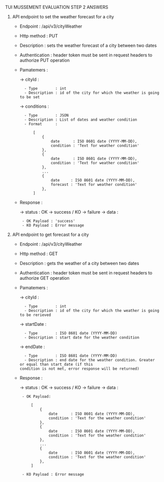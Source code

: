 TUI MUSSEMENT EVALUATION STEP 2 ANSWERS

1. API endpoint to set the weather forecast for a city

	- Endpoint    : /api/v3/cityWeather
	- Http method : PUT
	- Description : sets the weather forecast of a city between two dates
	- Authentication : header token must be sent in request headers to authorize PUT operation
	- Pamatemers  :

     	-> cityId :

     		- Type        : int
     		- Description : id of the city for which the weather is going to be set

     	-> conditions :

     		- Type        : JSON
     		- Description : List of dates and weather condition
     		- Format      :

     			[
	     			{
	     		 		date      : ISO 8601 date (YYYY-MM-DD),
	     		 		condition : 'Text for weather condition'
	     		 	},
	     		    {
	     		 		date      : ISO 8601 date (YYYY-MM-DD),
	     		 		condition : 'Text for weather condition'
	     		 	},
	     		    ...
	     		    {
	     		 		date     : ISO 8601 date (YYYY-MM-DD),
	     		 		forecast : 'Text for weather condition'
	     		 	},
	     		]

     		

     - Response : 

     	-> status : OK -> success / KO -> failure
     	-> data   :

     		- OK Payload : 'success'
	     	- KO Payload : Error message


2. API endpoint to get forecast for a city

	- Endpoint    : /api/v3/cityWeather
	- Http method : GET
	- Description : gets the weather of a city between two dates
	- Authentication : header token must be sent in request headers to authorize GET operation
	- Pamatemers  :

     	-> cityId :

     		- Type        : int
     		- Description : id of the city for which the weather is going to be rerieved

     	-> startDate :

     		- Type        : ISO 8601 date (YYYY-MM-DD)
     		- Description : start date for the weather condition

     	-> endDate :

     		- Type        : ISO 8601 date (YYYY-MM-DD)
     		- Description : end date for the weather condition. Greater or equal than start_date (if this 						condition is not met, error response will be returned)

     - Response : 

     	-> status : OK -> success / KO -> failure
     	-> data   : 

     		- OK Payload:

	     		[
	     			{
	     		 		date      : ISO 8601 date (YYYY-MM-DD),
	     		 		condition : 'Text for the weather condition'
	     		 	},
	     		    {
	     		 		date      : ISO 8601 date (YYYY-MM-DD),
	     		 		condition : 'Text for the weather condition'
	     		 	},
	     		    ...
	     		    {
	     		 		date      : ISO 8601 date (YYYY-MM-DD),
	     		 		condition : 'Text for the weather condition'
	     		 	},
	     		]

	     	- KO Payload : Error message